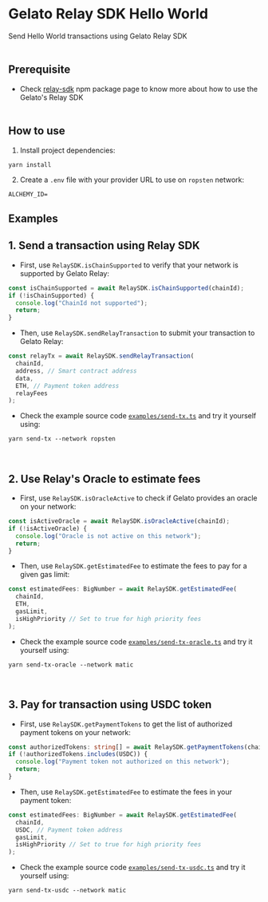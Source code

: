 # Gelato Relay SDK Hello World

Send Hello World transactions using Gelato Relay SDK
<br/><br/>


## Prerequisite

- Check [relay-sdk](https://www.npmjs.com/package/@gelatonetwork/relay-sdk) npm package page to know more about how to use the Gelato's Relay SDK
<br/><br/>


## How to use

1. Install project dependencies:
```
yarn install
```

2. Create a `.env` file with your provider URL to use on `ropsten` network:
```
ALCHEMY_ID=
```

## Examples

## 1. Send a transaction using Relay SDK

- First, use `RelaySDK.isChainSupported` to verify that your network is supported by Gelato Relay:
```ts
const isChainSupported = await RelaySDK.isChainSupported(chainId);
if (!isChainSupported) {
  console.log("ChainId not supported");
  return;
}
```

- Then, use `RelaySDK.sendRelayTransaction` to submit your transaction to Gelato Relay:
```ts
const relayTx = await RelaySDK.sendRelayTransaction(
  chainId,
  address, // Smart contract address
  data,
  ETH, // Payment token address
  relayFees
);
```

- Check the example source code [`examples/send-tx.ts`](./examples/send-tx.ts) and try it yourself using:
```
yarn send-tx --network ropsten
```
<br/>

## 2. Use Relay's Oracle to estimate fees

- First, use `RelaySDK.isOracleActive` to check if Gelato provides an oracle on your network:
```ts
const isActiveOracle = await RelaySDK.isOracleActive(chainId);
if (!isActiveOracle) {
  console.log("Oracle is not active on this network");
  return;
}
```

- Then, use `RelaySDK.getEstimatedFee` to estimate the fees to pay for a given gas limit:
```ts
const estimatedFees: BigNumber = await RelaySDK.getEstimatedFee(
  chainId,
  ETH,
  gasLimit,
  isHighPriority // Set to true for high priority fees
);
```

- Check the example source code [`examples/send-tx-oracle.ts`](./examples/send-tx-oracle.ts) and try it yourself using:
```
yarn send-tx-oracle --network matic
```
<br/>

## 3. Pay for transaction using USDC token

- First, use `RelaySDK.getPaymentTokens` to get the list of authorized payment tokens on your network:
```ts
const authorizedTokens: string[] = await RelaySDK.getPaymentTokens(chainId);
if (!authorizedTokens.includes(USDC)) {
  console.log("Payment token not authorized on this network");
  return;
}
```

- Then, use `RelaySDK.getEstimatedFee` to estimate the fees in your payment token:
```ts
const estimatedFees: BigNumber = await RelaySDK.getEstimatedFee(
  chainId,
  USDC, // Payment token address
  gasLimit,
  isHighPriority // Set to true for high priority fees
);
```

- Check the example source code [`examples/send-tx-usdc.ts`](./examples/send-tx-usdc.ts) and try it yourself using:
```
yarn send-tx-usdc --network matic
```
<br/>
